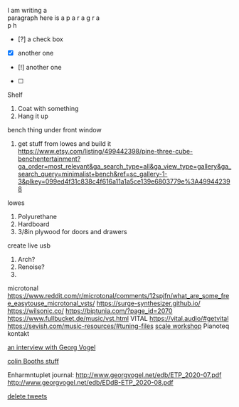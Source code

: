 I am writing a  
paragraph
here is a 
p
a
r
a
g 
r
a  
p
h

- [?] a check box
- [x] another one
- [!] another one
- [ ] 

Shelf
1. Coat with something
2. Hang it up

bench thing under front window
1. get stuff from lowes and build it
https://www.etsy.com/listing/499442398/pine-three-cube-benchentertainment?ga_order=most_relevant&ga_search_type=all&ga_view_type=gallery&ga_search_query=minimalist+bench&ref=sc_gallery-1-3&plkey=099ed4f31c838c4f616a11a1a5ce139e6803779e%3A499442398

lowes
1. Polyurethane
2. Hardboard
3. 3/8in plywood for doors and drawers

create live usb
1. Arch?
2. Renoise?
3. 

microtonal
https://www.reddit.com/r/microtonal/comments/12spjfn/what_are_some_free_easytouse_microtonal_vsts/
https://surge-synthesizer.github.io/
https://wilsonic.co/
https://biptunia.com/?page_id=2070
https://www.fullbucket.de/music/vst.html
VITAL   https://vital.audio/#getvital
https://sevish.com/music-resources/#tuning-files
[scale workshop](https://sevish.com/scaleworkshop/?version=2.1.0)
Pianoteq
kontakt

[an interview with Georg Vogel](https://15questions.net/interview/georg-vogel-dsilton-about-alternative-tuning-systems/page-1/)

[colin Booths stuff](https://www.colinbooth.co.uk/did-bach-really-mean-that-colin-booth)

Enharmntuplet journal:
http://www.georgvogel.net/edb/ETP_2020-07.pdf
http://www.georgvogel.net/edb/EDdB-ETP_2020-08.pdf

[delete tweets](https://www.wikihow.com/Delete-All-Tweets#:~:text=Download%20a%20free%20tool%20called,easy%20to%20delete%20all%20tweets.)


